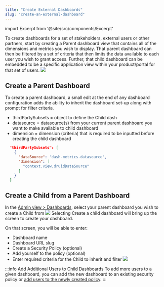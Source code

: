 ```yaml
---
title: "Create External Dashboards"
slug: "create-an-external-dashboard"
---
```

import Excerpt from '@site/src/components/Excerpt'

<Excerpt text='Use a saved "Parent" Dashboard to create a "Child" based on predetermined filters' />

To create dashboards for a set of stakeholders, external users or other partners, start by creating a Parent dashboard view that contains all of the dimensions and metrics you wish to display. That parent dashboard can then be filtered by a set of criteria that then limits the data available to each user you wish to grant access. Further, that child dashboard can be embedded to be a specific application view within your product/portal for that set of users.
![](https://images.contentful.com/ve6smfzbifwz/2LCl2vzrcK3mguqOmEqBdD/35756cfa9dcfe9e91f402ec31d6d6879/cc0ee04-Child_Dash.png)

## Create a Parent Dashboard

To create a parent dashboard, a small edit at the end of any dashboard configuration adds the ability to inherit the dashboard set-up along with prompt for filter criteria.
  * thirdPartySubsets = object to define the Child dash
  * datasource = datasource(s) from your current parent dashboard you want to make available to child dashboard
  * dimension = dimension (criteria) that is required to be inputted before creating the child dashboard 

```json
  "thirdPartySubsets": [
    {
      "dataSource": "dash-metrics-datasource",
      "dimension": [
        "context.view.druidDataSource"
      ]
    }
  ]
```

## Create a Child from a Parent Dashboard

In the [Admin view > Dashboards](/explore-admin), select your parent dashboard you wish to create a Child from
![](https://images.contentful.com/ve6smfzbifwz/3aT5HhfECIpwT1ij9Ygzc0/432cac5f7bcc505e84d0434b188ceb77/0c4c937-Parent_Dash.png)
Selecting Create a child dashboard will bring up the screen to create your dashboard. 

On that screen, you will be able to enter:

  * Dashboard name
  * Dashboard URL slug
  * Create a Security Policy (optional)
  * Add yourself to the policy (optional)
  * Enter required criteria for the Child to inherit and filter 
![](https://images.contentful.com/ve6smfzbifwz/31Ik5EfYRsOGOUgvQocxS7/0ec38bff22826990dc89189fa4d06f67/3806f1e-Child_Dash_Create.png)

:::info Add Additional Users to Child Dashboards
To add more users to a given dashboard, you can add the new dashboard to an existing security policy or [add users to the newly created policy](/admin-security).
:::